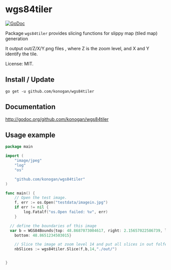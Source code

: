 # wgs84tiler

[![GoDoc](https://godoc.org/github.com/konogan/wgs84tiler?status.svg)](https://godoc.org/github.com/konogan/wgs84tiler)

Package `wgs84tiler` provides slicing functions for slippy map (tiled map) generation

It output out/Z/X/Y.png files , where Z is the zoom level, and X and Y identify the tile.

License: MIT.

## Install / Update

    go get -u github.com/konogan/wgs84tiler

## Documentation

http://godoc.org/github.com/konogan/wgs84tiler

## Usage example

```go
package main

import (
	"image/jpeg"
	"log"
	"os"

	"github.com/konogan/wgs84tiler"
)

func main() {
	// Open the test image.
	f, err := os.Open("testdata/imagein.jpg")
	if err != nil {
		log.Fatalf("os.Open failed: %v", err)
	}

  // define the boundaries of this image
  var b = WGS84Bounds{top: 48.8687073004617, right: 2.15657022586739, left: 2.14840505163567,
    bottom: 48.8651234503015}

	// Slice the image at zoom level 14 and put all slices in out folfer
	nbSlices := wgs84tiler.Slice(f,b,14,"./out/")


}
```
